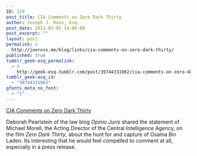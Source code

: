 ```yaml
---
ID: 329
post_title: CIA Comments on Zero Dark Thirty
author: Joseph J. Ross, Esq.
post_date: 2013-01-05 14:06:00
post_excerpt: ""
layout: post
permalink: >
  http://joeross.me/blog/links/cia-comments-on-zero-dark-thirty/
published: true
tumblr_geek-esq_permalink:
  - >
    http://geek-esq.tumblr.com/post/39744331062/cia-comments-on-zero-dark-thirty
tumblr_geek-esq_id:
  - "39744331062"
gfonts_meta_no_font:
  - "1"
---
```

<a href='http://opiniojuris.org/2012/12/22/cia-comments-on-zero-dark-thirty/'>CIA Comments on Zero Dark Thirty</a><div class="link_description"><p>Deborah Pearlstein of the law blog <em>Opinio Juris</em> shared the statement of Michael Morell, the Acting Director of the Central Intelligence Agency, on the film <em>Zero Dark Thirty</em>, about the hunt for and capture of Osama Bin Laden. Its interesting that he would feel compelled to comment at all, especially in a press release.</p></div>